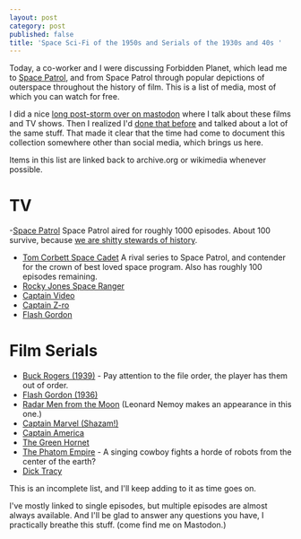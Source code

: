 ```yaml
---
layout: post
category: post
published: false
title: 'Space Sci-Fi of the 1950s and Serials of the 1930s and 40s '
---
```

Today, a co-worker and I were discussing Forbidden Planet, which lead me to [Space Patrol](http://ajroach42.com/space-patrol-1950/), and from Space Patrol through popular depictions of outerspace throughout the history of film. This is a list of media, most of which you can watch for free. 

I did a nice [long post-storm over on mastodon](https://retro.social/web/statuses/100761061839536611) where I talk about these films and TV shows. Then I realized I'd [done that before](https://retro.social/@ajroach42/99464946098268185) and talked about a lot of the same stuff. That made it clear that the time had come to document this collection somewhere other than social media, which brings us here. 

Items in this list are linked back to archive.org or wikimedia whenever possible.

# TV 

-[Space Patrol](https://archive.org/details/SpacePatrol-threatOfTheThormanoids1952) Space Patrol aired for roughly 1000 episodes. About 100 survive, because [we are shitty stewards of history](http://ajroach42.com/we-are-terrible-stewards-of-history/). 
- [Tom Corbett Space Cadet](https://archive.org/details/tomCorbettSpaceCadet-FightForSurvival1955) A rival series to Space Patrol, and contender for the crown of best loved space program. Also has roughly 100 episodes remaining. 
- [Rocky Jones Space Ranger](https://archive.org/details/rockyJonesSpaceRangerBeyondTheCurtainOfSpace1954)
- [Captain Video](https://archive.org/details/captainVideo-MiscEpisodeNo.51952) 
- [Captain Z-ro](https://archive.org/details/CaptainZ-ro-ChristopherColumbus)
- [Flash Gordon](https://archive.org/details/TheSpaceAdventuresOfFlashGordon_981) 

# Film Serials

- [Buck Rogers (1939)](https://archive.org/details/Chapter11_201708) - Pay attention to the file order, the player has them out of order. 
- [Flash Gordon (1936)](https://archive.org/details/FlashGordonS01e07)
- [Radar Men from the Moon](https://archive.org/details/Radar_Men__from_the_Moon) (Leonard Nemoy makes an appearance in this one.) 
- [Captain Marvel (Shazam!)](https://archive.org/details/AdventuresOfCaptainMarvelChapters112)
- [Captain America](https://archive.org/details/CaptainAmerica1944Chapter01of15)
- [The Green Hornet](https://archive.org/details/quigs)
- [The Phatom Empire](https://archive.org/details/phantom_empire_chapter_1) - A singing cowboy fights a horde of robots from the center of the earth? 
- [Dick Tracy](https://archive.org/details/dicktracy_chapter1)

This is an incomplete list, and I'll keep adding to it as time goes on. 

I've mostly linked to single episodes, but multiple episodes are almost always available. And I'll be glad to answer any questions you have, I practically breathe this stuff. (come find me on Mastodon.) 